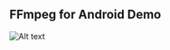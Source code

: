 ## FFmpeg for Android Demo
![Alt text](https://raw.githubusercontent.com/noiary/FFmpeg/master/screenshots/img.png)